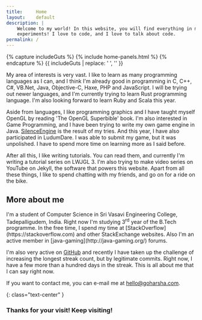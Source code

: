 ```yaml
---
title:     Home
layout:    default
description: |
    Welcome to my world! In this website, you will find everything in my world, from LWJGL tutorials to tech
    experiments! I love to code, and I love to talk about code.
permalink: /
---
```


{% capture includeGuts %}
{% include home-panels.html %}
{% endcapture %}
{{ includeGuts | replace: '    ', '' }}

<div class="panel panel-default" markdown="1">
<div class="panel-body" markdown="1">
My area of interests is very vast. I like to learn as many programming languages as I can, and I think I'm already good in programming in C, C++, C#, VB.Net, Java, Objective-C, Haxe, PHP and JavaScript. I will be trying out newer languages, and I'm currently trying to learn Rust programming language. I'm also looking forward to learn Ruby and Scala this year.

Aside from languages, I like programming graphics and I have taught myself OpenGL by reading 'The OpenGL Superbible' book. I'm also interested in Game Programming, and I have been trying to write my own game engine in Java. [SilenceEngine](https://github.com/sriharshachilakapati/SilenceEngine) is the result of my tries. And this year, I have also participated in LudumDare. I was able to submit my game, but it was unpolished. I have to spend more time on learning more as I said before.

After all this, I like writing tutorials. You can read them, and currently I'm writing a tutorial series on LWJGL 3. I'm also trying to make video series on YouTube on Jekyll, the software that powers this website. Apart from all these things, I like to spend chatting with my friends, and go on for a ride on the bike.
</div>
</div>

## More about me

<div class="panel panel-default" markdown="1">
<div class="panel-body" markdown="1">
I'm a student of Computer Science in Sri Vasavi Engineering College, Tadepalligudem, India. Right now I'm studying 3<sup>rd</sup> year of the B.Tech programme. In the free time, I spend my time at [StackOverflow](https://stackoverflow.com) and other StackExchange websites. Also I'm an active member in [java-gaming](http://java-gaming.org/) forums.

I'm also very active on [GitHub](https://github.com/sriharshachilakapati/) and recently I have taken up the challenge of increasing the longest streak count, but by legitimate commits. Right now, I have a few more than a hundred days in the streak. This is all about me that I can say right now.

If you want to contact me, you can e-mail me at [hello@goharsha.com](mailto:hello@goharsha.com).
</div>
</div>

{: class="text-center" }
### Thanks for your visit! Keep visiting!
